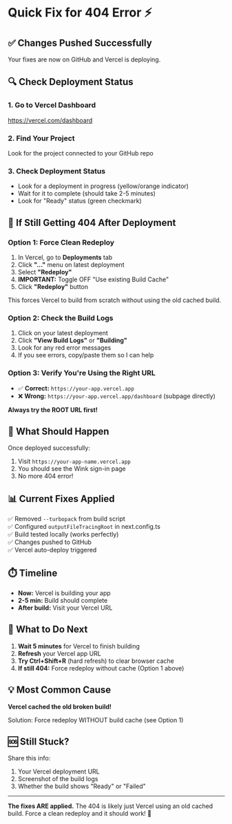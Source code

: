 # Quick Fix for 404 Error ⚡

## ✅ Changes Pushed Successfully
Your fixes are now on GitHub and Vercel is deploying.

## 🔍 Check Deployment Status

### 1. Go to Vercel Dashboard
https://vercel.com/dashboard

### 2. Find Your Project
Look for the project connected to your GitHub repo

### 3. Check Deployment Status
- Look for a deployment in progress (yellow/orange indicator)
- Wait for it to complete (should take 2-5 minutes)
- Look for "Ready" status (green checkmark)

## 🚨 If Still Getting 404 After Deployment

### Option 1: Force Clean Redeploy
1. In Vercel, go to **Deployments** tab
2. Click **"..."** menu on latest deployment
3. Select **"Redeploy"**
4. **IMPORTANT:** Toggle OFF "Use existing Build Cache"
5. Click **"Redeploy"** button

This forces Vercel to build from scratch without using the old cached build.

### Option 2: Check the Build Logs
1. Click on your latest deployment
2. Click **"View Build Logs"** or **"Building"** 
3. Look for any red error messages
4. If you see errors, copy/paste them so I can help

### Option 3: Verify You're Using the Right URL
- ✅ **Correct:** `https://your-app.vercel.app`
- ❌ **Wrong:** `https://your-app.vercel.app/dashboard` (subpage directly)

**Always try the ROOT URL first!**

## 🎯 What Should Happen

Once deployed successfully:
1. Visit `https://your-app-name.vercel.app`
2. You should see the Wink sign-in page
3. No more 404 error!

## 📊 Current Fixes Applied

✅ Removed `--turbopack` from build script  
✅ Configured `outputFileTracingRoot` in next.config.ts  
✅ Build tested locally (works perfectly)  
✅ Changes pushed to GitHub  
✅ Vercel auto-deploy triggered  

## ⏱️ Timeline

- **Now:** Vercel is building your app
- **2-5 min:** Build should complete
- **After build:** Visit your Vercel URL

## 🔔 What to Do Next

1. **Wait 5 minutes** for Vercel to finish building
2. **Refresh** your Vercel app URL
3. **Try Ctrl+Shift+R** (hard refresh) to clear browser cache
4. **If still 404:** Force redeploy without cache (Option 1 above)

## 💡 Most Common Cause

**Vercel cached the old broken build!**

Solution: Force redeploy WITHOUT build cache (see Option 1)

## 🆘 Still Stuck?

Share this info:
1. Your Vercel deployment URL
2. Screenshot of the build logs
3. Whether the build shows "Ready" or "Failed"

---

**The fixes ARE applied.** The 404 is likely just Vercel using an old cached build. Force a clean redeploy and it should work! 🚀

